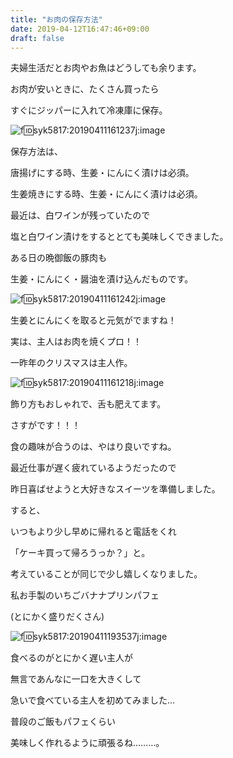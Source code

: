 ```yaml
---
title: "お肉の保存方法"
date: 2019-04-12T16:47:46+09:00
draft: false
---
```


夫婦生活だとお肉やお魚はどうしても余ります。&nbsp;

お肉が安いときに、たくさん買ったら

すぐにジッパーに入れて冷凍庫に保存。

![f:id:syk5817:20190411161237j:image](https://cdn-ak.f.st-hatena.com/images/fotolife/s/syk5817/20190411/20190411161237.jpg "f:id:syk5817:20190411161237j:image")

保存方法は、

唐揚げにする時、生姜・にんにく漬けは必須。

生姜焼きにする時、生姜・にんにく漬けは必須。

最近は、白ワインが残っていたので

塩と白ワイン漬けをするととても美味しくできました。

ある日の晩御飯の豚肉も

生姜・にんにく・醤油を漬け込んだものです。

![f:id:syk5817:20190411161242j:image](https://cdn-ak.f.st-hatena.com/images/fotolife/s/syk5817/20190411/20190411161242.jpg "f:id:syk5817:20190411161242j:image")

生姜とにんにくを取ると元気がでますね！

実は、主人はお肉を焼くプロ！！

一昨年のクリスマスは主人作。

![f:id:syk5817:20190411161218j:image](https://cdn-ak.f.st-hatena.com/images/fotolife/s/syk5817/20190411/20190411161218.jpg "f:id:syk5817:20190411161218j:image")

飾り方もおしゃれで、舌も肥えてます。

さすがです！！！

食の趣味が合うのは、やはり良いですね。

最近仕事が遅く疲れているようだったので

昨日喜ばせようと大好きなスイーツを準備しました。

すると、

いつもより少し早めに帰れると電話をくれ

「ケーキ買って帰ろうっか？」と。

考えていることが同じで少し嬉しくなりました。

私お手製のいちごバナナプリンパフェ

(とにかく盛りだくさん)

![f:id:syk5817:20190411193537j:image](https://cdn-ak.f.st-hatena.com/images/fotolife/s/syk5817/20190411/20190411193537.jpg "f:id:syk5817:20190411193537j:image")

食べるのがとにかく遅い主人が

無言であんなに一口を大きくして

急いで食べている主人を初めてみました…

普段のご飯もパフェくらい

美味しく作れるように頑張るね………。



